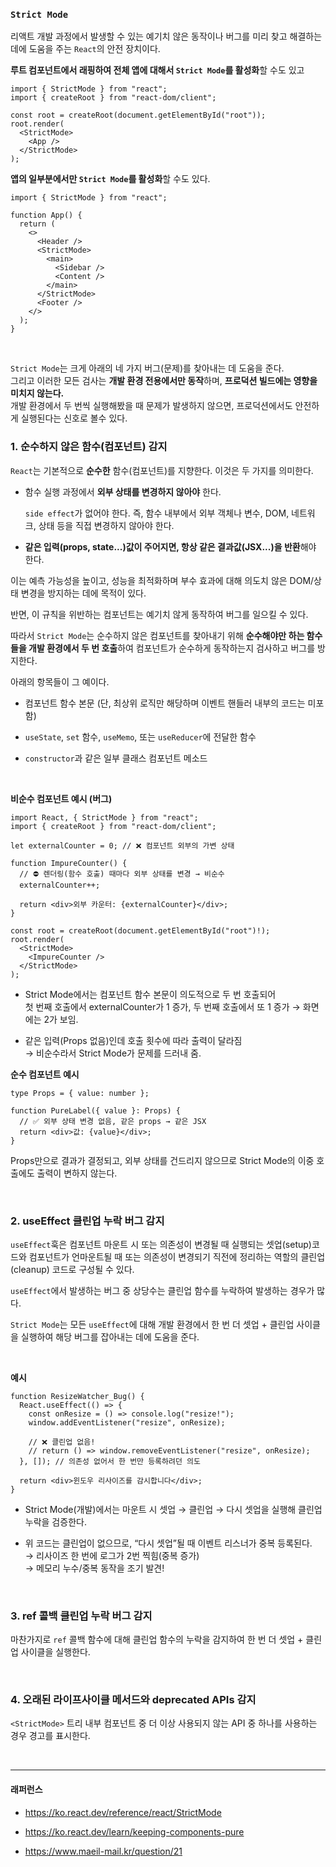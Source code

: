 ### `Strict Mode`

리액트 개발 과정에서 발생할 수 있는 예기치 않은 동작이나 버그를 미리 찾고 해결하는 데에 도움을 주는 `React`의 안전 장치이다.

**루트 컴포넌트에서 래핑하여 전체 앱에 대해서 `Strict Mode`를 활성화**할 수도 있고

```tsx
import { StrictMode } from "react";
import { createRoot } from "react-dom/client";

const root = createRoot(document.getElementById("root"));
root.render(
  <StrictMode>
    <App />
  </StrictMode>
);
```

**앱의 일부분에서만 `Strict Mode`를 활성화**할 수도 있다.

```tsx
import { StrictMode } from "react";

function App() {
  return (
    <>
      <Header />
      <StrictMode>
        <main>
          <Sidebar />
          <Content />
        </main>
      </StrictMode>
      <Footer />
    </>
  );
}
```

<br>

`Strict Mode`는 크게 아래의 네 가지 버그(문제)를 찾아내는 데 도움을 준다. <br>
그리고 이러한 모든 검사는 **개발 환경 전용에서만 동작**하며, **프로덕션 빌드에는 영향을 미치지 않는다.**<br>
개발 환경에서 두 번씩 실행해봤을 때 문제가 발생하지 않으면, 프로덕션에서도 안전하게 실행된다는 신호로 볼수 있다.

### 1. 순수하지 않은 함수(컴포넌트) 감지

`React`는 기본적으로 **순수한** 함수(컴포넌트)를 지향한다. 이것은 두 가지를 의미한다.

- 함수 실행 과정에서 **외부 상태를 변경하지 않아야** 한다.

  `side effect`가 없어야 한다. 즉, 함수 내부에서 외부 객체나 변수, DOM, 네트워크, 상태 등을 직접 변경하지 않아야 한다.

- **같은 입력(props, state...)값이 주어지면, 항상 같은 결과값(JSX...)을 반환**해야 한다.

이는 예측 가능성을 높이고, 성능을 최적화하며 부수 효과에 대해 의도치 않은 DOM/상태 변경을 방지하는 데에 목적이 있다.

반면, 이 규칙을 위반하는 컴포넌트는 예기치 않게 동작하여 버그를 일으킬 수 있다.

따라서 `Strict Mode`는 순수하지 않은 컴포넌트를 찾아내기 위해 **순수해야만 하는 함수들을 개발 환경에서 두 번 호출**하여 컴포넌트가 순수하게 동작하는지 검사하고 버그를 방지한다.

아래의 항목들이 그 예이다.

- 컴포넌트 함수 본문 (단, 최상위 로직만 해당하며 이벤트 핸들러 내부의 코드는 미포함)

- `useState`, `set` 함수, `useMemo`, 또는 `useReducer`에 전달한 함수

- `constructor`과 같은 일부 클래스 컴포넌트 메소드

<br>

**비순수 컴포넌트 예시 (버그)**

```tsx
import React, { StrictMode } from "react";
import { createRoot } from "react-dom/client";

let externalCounter = 0; // ❌ 컴포넌트 외부의 가변 상태

function ImpureCounter() {
  // ⛔️ 렌더링(함수 호출) 때마다 외부 상태를 변경 → 비순수
  externalCounter++;

  return <div>외부 카운터: {externalCounter}</div>;
}

const root = createRoot(document.getElementById("root")!);
root.render(
  <StrictMode>
    <ImpureCounter />
  </StrictMode>
);
```

- Strict Mode에서는 컴포넌트 함수 본문이 의도적으로 두 번 호출되어 <br>
  첫 번째 호출에서 externalCounter가 1 증가, 두 번째 호출에서 또 1 증가 → 화면에는 2가 보임.

- 같은 입력(Props 없음)인데 호출 횟수에 따라 출력이 달라짐 <br>
  → 비순수라서 Strict Mode가 문제를 드러내 줌.

**순수 컴포넌트 예시**

```tsx
type Props = { value: number };

function PureLabel({ value }: Props) {
  // ✅ 외부 상태 변경 없음, 같은 props → 같은 JSX
  return <div>값: {value}</div>;
}
```

Props만으로 결과가 결정되고, 외부 상태를 건드리지 않으므로 Strict Mode의 이중 호출에도 출력이 변하지 않는다.

<br>

### 2. useEffect 클린업 누락 버그 감지

`useEffect`훅은 컴포넌트 마운트 시 또는 의존성이 변경될 때 실행되는 셋업(setup)코드와 컴포넌트가 언마운트될 때 또는 의존성이 변경되기 직전에 정리하는 역할의 클린업(cleanup) 코드로 구성될 수 있다.

`useEffect`에서 발생하는 버그 중 상당수는 클린업 함수를 누락하여 발생하는 경우가 많다.

`Strict Mode`는 모든 `useEffect`에 대해 개발 환경에서 한 번 더 셋업 + 클린업 사이클을 실행하여 해당 버그를 잡아내는 데에 도움을 준다.

<br>

**예시**

```tsx
function ResizeWatcher_Bug() {
  React.useEffect(() => {
    const onResize = () => console.log("resize!");
    window.addEventListener("resize", onResize);

    // ❌ 클린업 없음!
    // return () => window.removeEventListener("resize", onResize);
  }, []); // 의존성 없어서 한 번만 등록하려던 의도

  return <div>윈도우 리사이즈를 감시합니다</div>;
}
```

- Strict Mode(개발)에서는 마운트 시 셋업 → 클린업 → 다시 셋업을 실행해 클린업 누락을 검증한다.

- 위 코드는 클린업이 없으므로, “다시 셋업”될 때 이벤트 리스너가 중복 등록된다. <br>
  → 리사이즈 한 번에 로그가 2번 찍힘(중복 증가) <br>
  → 메모리 누수/중복 동작을 조기 발견!

<br>

### 3. ref 콜백 클린업 누락 버그 감지

마찬가지로 `ref` 콜백 함수에 대해 클린업 함수의 누락을 감지하여 한 번 더 셋업 + 클린업 사이클을 실행한다.

<br>

### 4. 오래된 라이프사이클 메서드와 deprecated APIs 감지

`<StrictMode>` 트리 내부 컴포넌트 중 더 이상 사용되지 않는 API 중 하나를 사용하는 경우 경고를 표시한다.

<br>

---

#### 래퍼런스

- https://ko.react.dev/reference/react/StrictMode

- https://ko.react.dev/learn/keeping-components-pure

- https://www.maeil-mail.kr/question/21
